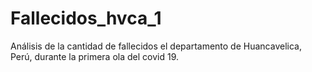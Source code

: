 # Fallecidos_hvca_1
Análisis de la cantidad de fallecidos el departamento de Huancavelica, Perú, durante la primera ola del covid 19.

